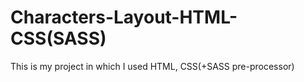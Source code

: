 # Characters-Layout-HTML-CSS(SASS)
This is my project in which I used HTML, CSS(+SASS pre-processor)
